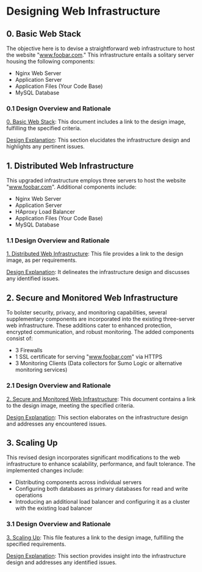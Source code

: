 # Designing Web Infrastructure

## 0. Basic Web Stack

The objective here is to devise a straightforward web infrastructure to host the website "www.foobar.com." This infrastructure entails a solitary server housing the following components:

- Nginx Web Server
- Application Server
- Application Files (Your Code Base)
- MySQL Database

### 0.1 Design Overview and Rationale

[0. Basic Web Stack](./0-basic_web_stack): This document includes a link to the design image, fulfilling the specified criteria.

[Design Explanation](./0-Basic_Web_Stack.md): This section elucidates the infrastructure design and highlights any pertinent issues.

## 1. Distributed Web Infrastructure

This upgraded infrastructure employs three servers to host the website "www.foobar.com". Additional components include:

- Nginx Web Server
- Application Server
- HAproxy Load Balancer
- Application Files (Your Code Base)
- MySQL Database

### 1.1 Design Overview and Rationale

[1. Distributed Web Infrastructure](./1-distributed_web_infrastructure): This file provides a link to the design image, as per requirements.

[Design Explanation](./1-distributed_web_infrastructure.md): It delineates the infrastructure design and discusses any identified issues.

## 2. Secure and Monitored Web Infrastructure

To bolster security, privacy, and monitoring capabilities, several supplementary components are incorporated into the existing three-server web infrastructure. These additions cater to enhanced protection, encrypted communication, and robust monitoring. The added components consist of:

- 3 Firewalls
- 1 SSL certificate for serving "www.foobar.com" via HTTPS
- 3 Monitoring Clients (Data collectors for Sumo Logic or alternative monitoring services)

### 2.1 Design Overview and Rationale

[2. Secure and Monitored Web Infrastructure](./2-secure_and_monitored_web_infrastructure): This document contains a link to the design image, meeting the specified criteria.

[Design Explanation](./2-secure_and_monitored_web_infrastructure.md): This section elaborates on the infrastructure design and addresses any encountered issues.

## 3. Scaling Up

This revised design incorporates significant modifications to the web infrastructure to enhance scalability, performance, and fault tolerance. The implemented changes include:

- Distributing components across individual servers
- Configuring both databases as primary databases for read and write operations
- Introducing an additional load balancer and configuring it as a cluster with the existing load balancer

### 3.1 Design Overview and Rationale

[3. Scaling Up](./3-scaling_up): This file features a link to the design image, fulfilling the specified requirements.

[Design Explanation](./3-scaling_up.md): This section provides insight into the infrastructure design and addresses any identified issues.